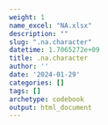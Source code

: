 ```yaml
---
weight: 1
name_excel: "NA.xlsx"
description: ""
slug: ".na.character"
datetime: 1.7065272e+09
title: .na.character
author: ''
date: '2024-01-29'
categories: []
tags: []
archetype: codebook
output: html_document
---
```


<div class="tabcontent"></div>
